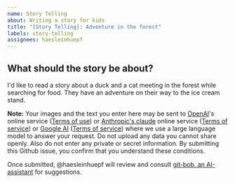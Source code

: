 ```yaml
---
name: Story Telling
about: Writing a story for kids
title: "[Story Telling]: Adventure in the forest"
labels: story-telling
assignees: haesleinhuepf
---
```


## What should the story be about?

I'd like to read a story about a duck and a cat meeting in the forest while searching for food. They have an adventure on their way to the ice cream stand.

**Note:** Your images and the text you enter here may be sent to [OpenAI](https://openai.com/)'s online service ([Terms of use](https://openai.com/policies/row-terms-of-use/)) or [Anthropic's claude](https://www.anthropic.com/api) online service ([Terms of service](https://www.anthropic.com/legal/consumer-terms)) or [Google AI](https://ai.google.dev/) ([Terms of service](https://ai.google.dev/gemini-api/terms)) where we use a large language model to answer your request. 
Do not upload any data you cannot share openly. Also do not enter any private or secret information. By submitting this Github issue, you confirm that you understand these conditions.

Once submitted, @haesleinhuepf will review and consult [git-bob, an AI-assistant](https://github.com/haesleinhuepf/git-bob) for suggestions.
